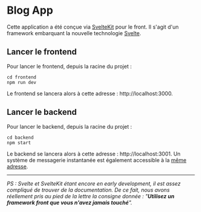 # Blog App

Cette application a été conçue via [SvelteKit](https://kit.svelte.dev/) pour le front. Il s'agit d'un framework embarquant la nouvelle technologie [Svelte](https://svelte.dev/).

## Lancer le frontend
Pour lancer le frontend, depuis la racine du projet :

    cd frontend
    npm run dev
Le frontend se lancera alors à cette adresse : http://localhost:3000.

## Lancer le backend
Pour lancer le backend, depuis la racine du projet :

    cd backend
    npm start

Le backend se lancera alors à cette adresse : http://localhost:3001.
Un système de messagerie instantanée est également accessible à la [même adresse](http://localhost:3001).

____
*PS : Svelte et SvelteKit étant encore en early development, il est assez compliqué de trouver de la documentation.
De ce fait, nous avons réellement pris au pied de la lettre la consigne donnée : "**Utilisez un framework front que vous n'avez jamais touché**".*